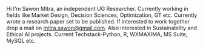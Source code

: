  Hi I'm Sawon Mitra, an independent UG Researcher. Currently working in fields like Market Design, Decision Sciences, Optimization, GT etc. Currently wrote a research paper set to be published. If interested to work together drop a mail on mitra.sawon@gmail.com. Also interested in Sustainability and Ethical AI projects. Current Techstack-Python, R, WXMAXIMA, MS Suite, MySQL etc.

<!---
Sawonuok/Sawonuok is a ✨ special ✨ repository because its `README.md` (this file) appears on your GitHub profile.
You can click the Preview link to take a look at your changes.
--->
